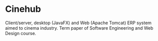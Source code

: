 # Cinehub
Client/server, desktop (JavaFX) and Web (Apache Tomcat) ERP system aimed to cinema industry. Term paper of Software Engineering and Web Design course.
